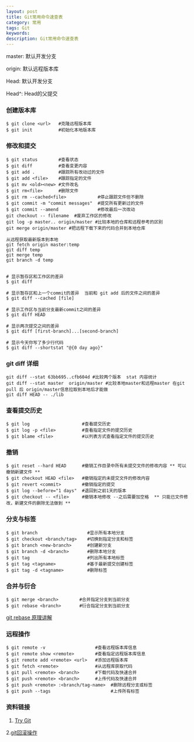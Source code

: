 ```yaml
---
layout: post
title: Git常用命令速查表
category: 常用
tags: Git
keywords: 
description: Git常用命令速查表
---
```


master: 默认开发分支

origin: 默认远程版本库

Head: 默认开发分支

Head^: Head的父提交

### 创建版本库

```
$ git clone <url>   #克隆远程版本库
$ git init          #初始化本地版本库
```

### 修改和提交

```
$ git status        #查看状态
$ git diff          #查看变更内容
$ git add .         #跟踪所有改动过的文件
$ git add <file>    #跟踪指定的文件
$ git mv <old><new> #文件改名
$ git rm<file>      #删除文件
$ git rm --cached<file>            #停止跟踪文件但不删除
$ git commit -m "commit messages"  #提交所有更新过的文件
$ git commit --amend               #修改最后一次改动
git checkout -- filename  #废弃工作区的修改
git log -p master.. origin/master #比较本地的仓库和远程参考的区别
git merge origin/master #把远程下载下来的代码合并到本地仓库

从远程获取最新版本到本地
git fetch origin master:temp
git diff temp
git merge temp
git branch -d temp


# 显示暂存区和工作区的差异
$ git diff

# 显示暂存区和上一个commit的差异  当前和 git add 后的文件之间的差异
$ git diff --cached [file]

# 显示工作区与当前分支最新commit之间的差异
$ git diff HEAD

# 显示两次提交之间的差异
$ git diff [first-branch]...[second-branch]

# 显示今天你写了多少行代码
$ git diff --shortstat "@{0 day ago}"
```

### git diff 详细
```
git diff --stat 63bb695..cfb604d #比较两个版本  stat 内容统计
git diff --stat master  origin/master #比较本地master和远程master 在git pull 后 origin/master信息拉取到本地后才能做
git diff HEAD -- ./lib

```

### 查看提交历史

```
$ git log                    #查看提交历史
$ git log -p <file>          #查看指定文件的提交历史
$ git blame <file>           #以列表方式查看指定文件的提交历史
```

### 撤销

```
$ git reset --hard HEAD      #撤销工作目录中所有未提交文件的修改内容 ** 可以撤销新建文件 **
$ git checkout HEAD <file>   #撤销指定的未提交文件的修改内容
$ git revert <commit>        #撤销指定的提交
$ git log --before="1 days"  #退回到之前1天的版本 
$ git checkout -- <file>     #撤销本地修改 --之后需要加空格  ** 只能已文件修改，新建文件的删除无法做到 **

```

### 分支与标签

```
$ git branch                   #显示所有本地分支
$ git checkout <branch/tag>    #切换到指定分支和标签
$ git branch <new-branch>      #创建新分支
$ git branch -d <branch>       #删除本地分支
$ git tag                      #列出所有本地标签
$ git tag <tagname>            #基于最新提交创建标签
$ git tag -d <tagname>         #删除标签
```

### 合并与衍合

```
$ git merge <branch>        #合并指定分支到当前分支
$ git rebase <branch>       #衍合指定分支到当前分支
```
[git rebase 原理讲解](https://git-scm.com/book/zh/v1/Git-%E5%88%86%E6%94%AF-%E5%88%86%E6%94%AF%E7%9A%84%E8%A1%8D%E5%90%88)

### 远程操作

```
$ git remote -v                   #查看远程版本库信息
$ git remote show <remote>        #查看指定远程版本库信息
$ git remote add <remote> <url>   #添加远程版本库
$ git fetch <remote>              #从远程库获取代码
$ git pull <remote> <branch>      #下载代码及快速合并
$ git push <remote> <branch>      #上传代码及快速合并
$ git push <remote> :<branch/tag-name>  #删除远程分支或标签
$ git push --tags                       #上传所有标签
```



### 资料链接
1. [Try Git](https://try.github.io/levels/1/challenges/1)

2.[git回滚操作](https://github.com/geeeeeeeeek/git-recipes/wiki/5.2-%E4%BB%A3%E7%A0%81%E5%9B%9E%E6%BB%9A%EF%BC%9AReset%E3%80%81Checkout%E3%80%81Revert-%E7%9A%84%E9%80%89%E6%8B%A9)


